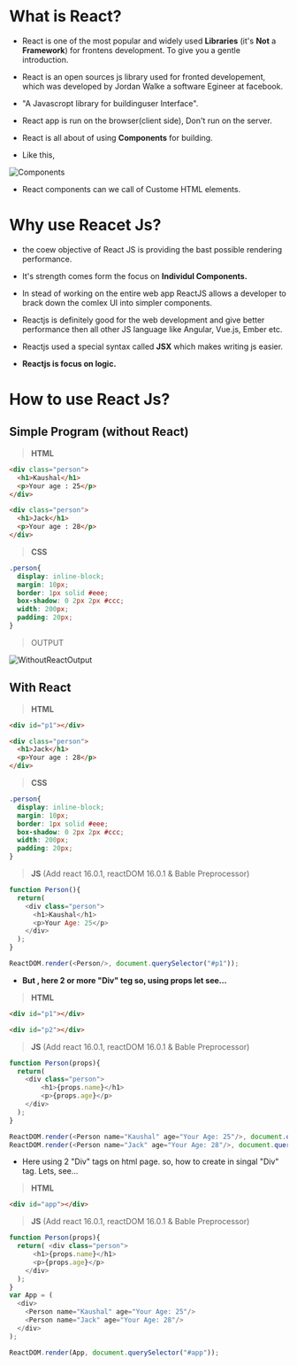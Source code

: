 # What is React?

- React is one of the most popular and widely used **Libraries** (it's **Not** a **Framework**) for frontens development. To give you a gentle  introduction. 

- React is an open sources js library used for fronted developement, which was developed by Jordan Walke a software Egineer at facebook.

- "A Javascropt library for buildinguser Interface".

- React app is run on the browser(client side), Don't run on the server.

- React is all about of using **Components** for building.

- Like this,

![Components](https://user-images.githubusercontent.com/64890185/121854756-32c6eb00-cd10-11eb-8348-743422febaf7.png)

- React components can we call of Custome HTML elements.
 
 
 
 

# Why use Reacet Js?

- the coew objective of React JS is providing the bast possible rendering performance.

- It's strength comes form the focus on **Individul Components.**

- In stead of working on the entire web app ReactJS allows a developer to brack down the comlex UI into simpler components.

- Reactjs is definitely good for the web development and give better performance then all other JS language like Angular, Vue.js, Ember etc.

- Reactjs used a special syntax called **JSX** which makes writing js easier.

- **Reactjs is focus on logic.**


# How to use React Js?

## Simple Program (without React)

>**HTML**
```html
<div class="person">
  <h1>Kaushal</h1>
  <p>Your age : 25</p>
</div>

<div class="person">
  <h1>Jack</h1>
  <p>Your age : 28</p>
</div>
```
>**CSS**
```css
.person{
  display: inline-block;
  margin: 10px;
  border: 1px solid #eee;
  box-shadow: 0 2px 2px #ccc;
  width: 200px;
  padding: 20px;
}
```
>OUTPUT

![WithoutReactOutput](https://user-images.githubusercontent.com/64890185/121868746-f9e24280-cd1e-11eb-9b28-9261e81447a4.png)

## With React

>**HTML**
```html
<div id="p1"></div>

<div class="person">
  <h1>Jack</h1>
  <p>Your age : 28</p>
</div>
```
>**CSS**
```css
.person{
  display: inline-block;
  margin: 10px;
  border: 1px solid #eee;
  box-shadow: 0 2px 2px #ccc;
  width: 200px;
  padding: 20px;
}
```
>**JS** (Add react 16.0.1, reactDOM 16.0.1 & Bable Preprocessor)
```js
function Person(){
  return( 
    <div class="person">
      <h1>Kaushal</h1>
      <p>Your Age: 25</p>
    </div>
  );
}

ReactDOM.render(<Person/>, document.querySelector("#p1"));
```
- **But , here 2 or more "Div" teg so, using props let see...**

>**HTML**
```html
<div id="p1"></div>

<div id="p2"></div>
```
>**JS** (Add react 16.0.1, reactDOM 16.0.1 & Bable Preprocessor)
```js
function Person(props){
  return( 
    <div class="person">
        <h1>{props.name}</h1>
        <p>{props.age}</p>
    </div>
  );
}

ReactDOM.render(<Person name="Kaushal" age="Your Age: 25"/>, document.querySelector("#p1"));
ReactDOM.render(<Person name="Jack" age="Your Age: 28"/>, document.querySelector("#p2"));
```
- Here using 2 "Div" tags on html page. so, how to create in singal "Div" tag. Lets, see...

 >**HTML**
```html
<div id="app"></div>
```
>**JS** (Add react 16.0.1, reactDOM 16.0.1 & Bable Preprocessor)
```js
function Person(props){
  return( <div class="person">
      <h1>{props.name}</h1>
      <p>{props.age}</p>
    </div>
  );
}
var App = (
  <div>
    <Person name="Kaushal" age="Your Age: 25"/>
    <Person name="Jack" age="Your Age: 28"/>
  </div>
);

ReactDOM.render(App, document.querySelector("#app"));
```